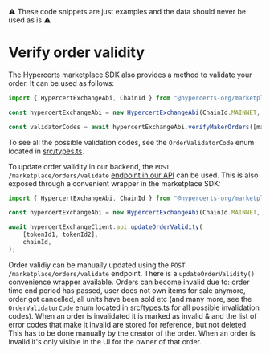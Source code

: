 :warning: These code snippets are just examples and the data should never be used as is :warning:

# Verify order validity

The Hypercerts marketplace SDK also provides a method to validate your order. It can be used as follows:

```ts
import { HypercertExchangeAbi, ChainId } from "@hypercerts-org/marketplace-sdk";

const hypercertExchangeAbi = new HypercertExchangeAbi(ChainId.MAINNET, provider, signer);

const validatorCodes = await hypercertExchangeAbi.verifyMakerOrders([makerOrder], [signature]);
```

To see all the possible validation codes, see the `OrderValidatorCode` enum located in [src/types.ts](../src/types.ts#L217).

To update order validity in our backend, the `POST /marketplace/orders/validate` [endpoint in our API](https://api.hypercerts.org/spec/#/Marketplace/ValidateOrder) can be used. This is also exposed through a convenient wrapper in the marketplace SDK:

```ts
import { HypercertExchangeAbi, ChainId } from "@hypercerts-org/marketplace-sdk";

const hypercertExchangeAbi = new HypercertExchangeAbi(ChainId.MAINNET, provider, signer);

await hypercertExchangeClient.api.updateOrderValidity(
    [tokenId1, tokenId2],
    chainId,
);
```

Order validiy can be manually updated using the `POST /marketplace/orders/validate` endpoint. There is a `updateOrderValidity()` convenience wrapper available. Orders can become invalid due to: order time end period has passed, user does not own items for sale anymore, order got cancelled, all units have been sold etc (and many more, see the `OrderValidatorCode` enum located in [src/types.ts](../src/types.ts#L217) for all possible invalidation codes). When an order is invalidated it is marked as invalid & and the list of error codes that make it invalid are stored for reference, but not deleted. This has to be done manually by the creator of the order. When an order is invalid it's only visible in the UI for the owner of that order.
